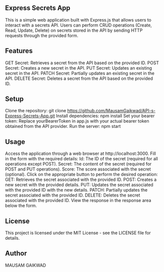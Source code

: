 ## Express Secrets App
This is a simple web application built with Express.js that allows users to interact with a secrets API. Users can perform CRUD operations (Create, Read, Update, Delete) on secrets stored in the API by sending HTTP requests through the provided form.

## Features
GET Secret: Retrieves a secret from the API based on the provided ID.
POST Secret: Creates a new secret in the API.
PUT Secret: Updates an existing secret in the API.
PATCH Secret: Partially updates an existing secret in the API.
DELETE Secret: Deletes a secret from the API based on the provided ID.
## Setup
Clone the repository: git clone https://github.com/MausamGaikwad/API-s-Express-Secrets-App.git
Install dependencies: npm install
Set your bearer token: Replace yourBearerToken in app.js with your actual bearer token obtained from the API provider.
Run the server: npm start
## Usage
Access the application through a web browser at http://localhost:3000.
Fill in the form with the required details:
Id: The ID of the secret (required for all operations except POST).
Secret: The content of the secret (required for POST and PUT operations).
Score: The score associated with the secret (optional).
Click on the appropriate button to perform the desired operation:
GET: Retrieves the secret associated with the provided ID.
POST: Creates a new secret with the provided details.
PUT: Updates the secret associated with the provided ID with the new details.
PATCH: Partially updates the secret associated with the provided ID.
DELETE: Deletes the secret associated with the provided ID.
View the response in the response area below the form.
## License
This project is licensed under the MIT License - see the LICENSE file for details.

## Author
MAUSAM GAIKWAD
